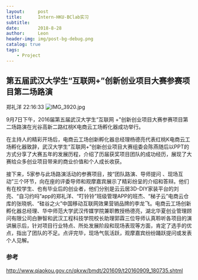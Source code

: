 ```yaml
---
layout:     post
title:      Intern-HKU-BClab实习
subtitle:   
date:       2018-8-28
author:     Leon
header-img: img/post-bg-debug.png
catalog: true
tags:
    - Project
---
```


## 第五届武汉大学生“互联网+”创新创业项目大赛参赛项目第二场路演

郑礼洋  22:16:33
![IMG_3920.jpg](https://i.loli.net/2018/12/29/5c2781a37a16d.jpg)

9月7日下午，2016届第五届武汉大学生“互联网 +”创新创业项目大赛参赛项目第二场路演在光谷高新二路红桃K电商云工场孵化器成功举行。

在主持人的精彩开场后，电商云工场创新孵化器总经理杨德亮代表红桃K电商云工场孵化器致辞，武汉大学生“互联网+”创新创业项目大赛组委会陈燕随后以PPT的方式分享了大赛五年的发展历程，介绍了历届获奖项目团队的成功经历，展现了大赛给众多创业项目带来的商业价值和个人成长收获。

接下来，5家参与此场路演活动的参赛项目，按“团队路演、导师提问 、现场互动”三个环节，向在座的评委导师和观摩嘉宾展示了精彩纷呈的介绍和答辩。他们有在校学生、也有毕业后的创业者，他们分别是云云居3D-DIY家装平台的刘亮、“自习约吗”app的郑礼洋、“叮铃铃”班级管理APP的班杰、“梯子云”电商云仓库的张晓帆、“硅谷之火”中国移动互联网效果营销品牌的李龙飞。电商云工场创新孵化器总经理、华中师范大学武汉传媒学院兼职教授杨德亮，湖北华夏创业管理顾问有限公司白翀智和武汉工程科技学院校长助理郭霖三位导师认真聆听各项目的演讲展示后，针对项目行业特点、所处发展阶段和现场表现等方面，肯定了选手的优点，指出了团队的不足。点评完毕，现场气氛活跃，观摩嘉宾纷纷踊跃提问或发表个人见解。

### 参考
http://www.qiaokou.gov.cn/qkxw/bmdt/201609/t20160909_180735.shtml
